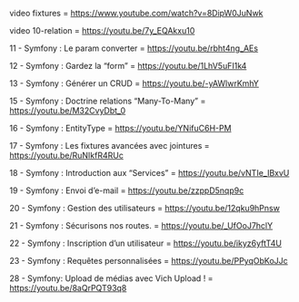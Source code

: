 video fixtures = https://www.youtube.com/watch?v=8DipW0JuNwk 

video 10-relation = https://youtu.be/7y_EQAkxu10 

11 - Symfony : Le param converter = https://youtu.be/rbht4ng_AEs 

12 - Symfony : Gardez la “form” = https://youtu.be/1LhV5uFI1k4 

13 - Symfony : Générer un CRUD = https://youtu.be/-yAWlwrKmhY 

15 - Symfony : Doctrine relations “Many-To-Many” = https://youtu.be/M32CvyDbt_0 

16 - Symfony : EntityType = https://youtu.be/YNifuC6H-PM 

17 - Symfony : Les fixtures avancées avec jointures = https://youtu.be/RuNIkfR4RUc 

18 - Symfony : Introduction aux “Services” = https://youtu.be/vNTIe_IBxvU 

19 - Symfony : Envoi d’e-mail = https://youtu.be/zzppD5nqp9c 

20 - Symfony : Gestion des utilisateurs = https://youtu.be/12qku9hPnsw 

21 - Symfony : Sécurisons nos routes. = https://youtu.be/_UfOoJ7hclY 

22 - Symfony : Inscription d’un utilisateur = https://youtu.be/ikyz6yftT4U

23 - Symfony : Requêtes personnalisées = https://youtu.be/PPyqObKoJJc 

28 - Symfony: Upload de médias avec Vich Upload ! = https://youtu.be/8aQrPQT93q8 

